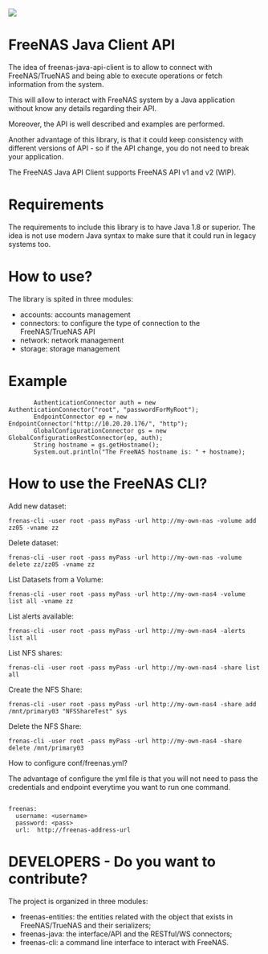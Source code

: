 # <img src="https://www.freenas.org/wp-content/uploads/logo_flat_V2.png"/>


FreeNAS Java Client API
================================================


The idea of freenas-java-api-client is to allow to connect with FreeNAS/TrueNAS and being able to 
execute operations or fetch information from the system.

This will allow to interact with FreeNAS system by a Java application without know any details regarding
their API.

Moreover, the API is well described and examples are performed.


Another advantage of this library, is that it could keep consistency with different versions of 
API - so if the API change, you do not need to break your application.

The FreeNAS Java API Client supports FreeNAS API v1 and v2 (WIP).


Requirements
========================================================

The requirements to include this library is to have Java 1.8 or superior. 
The idea is not use modern Java syntax to make sure that it could run in legacy systems too.


How to use?
========================================================

The library is spited in three modules:

- accounts: accounts management 
- connectors: to configure the type of connection to the FreeNAS/TrueNAS API
- network: network management
- storage: storage management 

Example 
========================================================

``` 
       AuthenticationConnector auth = new AuthenticationConnector("root", "passwordForMyRoot");
       EndpointConnector ep = new EndpointConnector("http://10.20.20.176/", "http");
       GlobalConfigurationConnector gs = new GlobalConfigurationRestConnector(ep, auth);
       String hostname = gs.getHostname();
       System.out.println("The FreeNAS hostname is: " + hostname);
```


How to use the FreeNAS CLI?
========================================================

Add new dataset:
```
frenas-cli -user root -pass myPass -url http://my-own-nas -volume add zz05 -vname zz
```

Delete dataset:

```
frenas-cli -user root -pass myPass -url http://my-own-nas -volume delete zz/zz05 -vname zz
```


List Datasets from a Volume:

```
frenas-cli -user root -pass myPass -url http://my-own-nas4 -volume list all -vname zz
```


List alerts available:

```
frenas-cli -user root -pass myPass -url http://my-own-nas4 -alerts list all
```


List NFS shares:

```
frenas-cli -user root -pass myPass -url http://my-own-nas4 -share list all
```


Create the NFS Share:


```
frenas-cli -user root -pass myPass -url http://my-own-nas4 -share add /mnt/primary03 "NFSShareTest" sys
```


Delete the NFS Share:


```
frenas-cli -user root -pass myPass -url http://my-own-nas4 -share delete /mnt/primary03
```



How to configure conf/freenas.yml? 

The advantage of configure the yml file is that you will not need to pass the credentials and endpoint
everytime you want to run one command. 

```

freenas:
  username: <username>
  password: <pass>
  url:  http://freenas-address-url

```


DEVELOPERS - Do you want to contribute? 
========================================================

The project is organized in three modules:

- freenas-entities: the entities related with the object that exists in FreeNAS/TrueNAS and their serializers;
- freenas-java: the interface/API and the RESTful/WS connectors;
- freenas-cli: a command line interface to interact with FreeNAS.


